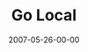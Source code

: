 ---
layout: message
category: message
series: "Go Home"
title: "Go Local"
date: 2007-05-26-00-00
message_id: 17
sc-permalink-url: "http://soundcloud.com/crdschurch/go-local"
audio: "http://s3.amazonaws.com/crossroads-media/messages/audio/Go_Home_03_GO_Local_05-27-07_Tome.mp3"
audio-duration: "43:19"
tag: 
 - serving
 - tome
 - missions
 - poor
 - mission
 - city
 - cities
explicit: false
---